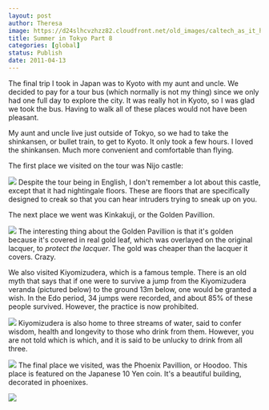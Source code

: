 ```yaml
---
layout: post
author: Theresa
image: https://d24slhcvzhzz82.cloudfront.net/old_images/caltech_as_it_happens/6a0105349b8251970b014e605cb3d6970c.jpg
title: Summer in Tokyo Part 8
categories: [global]
status: Publish
date: 2011-04-13
---
```


The final trip I took in Japan was to Kyoto with my aunt and uncle. We decided to pay for a tour bus (which normally is not my thing) since we only had one full day to explore the city. It was really hot in Kyoto, so I was glad we took the bus. Having to walk all of these places would not have been pleasant.

My aunt and uncle live just outside of Tokyo, so we had to take the shinkansen, or bullet train, to get to Kyoto. It only took a few hours. I loved the shinkansen. Much more convenient and comfortable than flying.

The first place we visited on the tour was Nijo castle:


![](https://d24slhcvzhzz82.cloudfront.net/old_images/caltech_as_it_happens/6a0105349b8251970b014e87380acf970d.jpg)
Despite the tour being in English, I don't remember a lot about this castle, except that it had nightingale floors. These are floors that are specifically designed to creak so that you can hear intruders trying to sneak up on you.

The next place we went was Kinkakuji, or the Golden Pavillion.


![](https://d24slhcvzhzz82.cloudfront.net/old_images/caltech_as_it_happens/6a0105349b8251970b0147e3b7e1c0970b.jpg)
The interesting thing about the Golden Pavillion is that it's golden because it's covered in real gold leaf, which was overlayed on the original lacquer, to *protect the lacquer*. The gold was cheaper than the lacquer it covers. Crazy.

We also visited Kiyomizudera, which is a famous temple. There is an old myth that says that if one were to survive a jump from the Kiyomizudera veranda (pictured below) to the ground 13m below, one would be granted a wish. In the Edo period, 34 jumps were recorded, and about 85% of these people survived. However, the practice is now prohibited.


![](https://d24slhcvzhzz82.cloudfront.net/old_images/caltech_as_it_happens/6a0105349b8251970b014e8738178e970d.jpg)
Kiyomizudera is also home to three streams of water, said to confer wisdom, health and longevity to those who drink from them. However, you are not told which is which, and it is said to be unlucky to drink from all three.


![](https://d24slhcvzhzz82.cloudfront.net/old_images/caltech_as_it_happens/6a0105349b8251970b0147e3b7ecfe970b.jpg)
The final place we visited, was the Phoenix Pavillion, or Hoodoo. This place is featured on the Japanese 10 Yen coin. It's a beautiful building, decorated in phoenixes.


![](https://d24slhcvzhzz82.cloudfront.net/old_images/caltech_as_it_happens/6a0105349b8251970b0147e3b7edfc970b.jpg)
